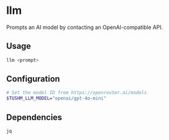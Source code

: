 # llm
Prompts an AI model by contacting an OpenAI-compatible API.

## Usage
```bash
llm <prompt>
```

## Configuration
```bash
# Set the model ID from https://openrouter.ai/models
$TUSHM_LLM_MODEL="openai/gpt-4o-mini"
```

## Dependencies
```
jq
```
